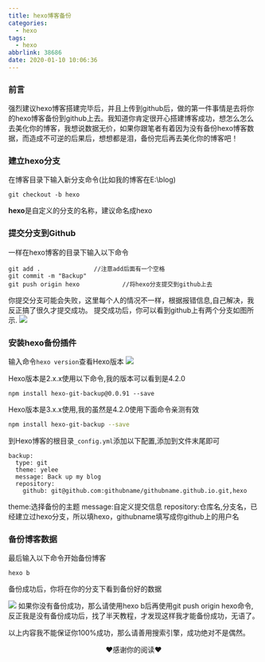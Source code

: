 ```yaml
---
title: hexo博客备份
categories:
  - hexo
tags:
  - hexo
abbrlink: 38686
date: 2020-01-10 10:06:36
---
```


### 前言

强烈建议hexo博客搭建完毕后，并且上传到github后，做的第一件事情是去将你的hexo博客备份到github上去。我知道你肯定很开心搭建博客成功，想怎么怎么去美化你的博客，我想说数据无价，如果你跟笔者有着因为没有备份hexo博客数据，而造成不可逆的后果后，想想都是泪，备份完后再去美化你的博客吧！

<!--more-->

### 建立hexo分支

在博客目录下输入新分支命令(比如我的博客在E:\blog)

```
git checkout -b hexo
```

**hexo**是自定义的分支的名称，建议命名成hexo

### 提交分支到Github

一样在hexo博客的目录下输入以下命令

```
git add .				//注意add后面有一个空格
git commit -m "Backup"
git push origin hexo			//将hexo分支提交到github上去
```

你提交分支可能会失败，这里每个人的情况不一样，根据报错信息,自己解决，我反正搞了很久才提交成功。
提交成功后，你可以看到github上有两个分支如图所示.
<img src="https://s3.ax1x.com/2020/12/25/rfFpHx.png">

### 安装hexo备份插件

输入命令`hexo version`查看Hexo版本
<img src="https://s3.ax1x.com/2020/12/25/rfFCE6.png">

Hexo版本是2.x.x使用以下命令,我的版本可以看到是4.2.0

```
npm install hexo-git-backup@0.0.91 --save
```

Hexo版本是3.x.x使用,我的虽然是4.2.0使用下面命令亲测有效

```bash
npm install hexo-git-backup --save
```

到Hexo博客的根目录`_config.yml`添加以下配置,添加到文件末尾即可

```
backup:
  type: git
  theme: yelee
  message: Back up my blog
  repository:
    github: git@github.com:githubname/githubname.github.io.git,hexo
```

theme:选择备份的主题
message:自定义提交信息
repository:仓库名,分支名，已经建立过hexo分支，所以填hexo，githubname填写成你github上的用户名

### 备份博客数据

最后输入以下命令开始备份博客

```
hexo b
```

备份成功后，你将在你的分支下看到备份好的数据

<img src="https://s3.ax1x.com/2020/12/25/rfFmDI.png">
如果你没有备份成功，那么请使用hexo b后再使用git push origin hexo命令,反正我是没有备份成功后，找了半天教程，才发现这样我才能备份成功，无语了。

以上内容我不能保证你100%成功，那么请善用搜索引擎，成功绝对不是偶然。

<center>♥感谢你的阅读♥</center>